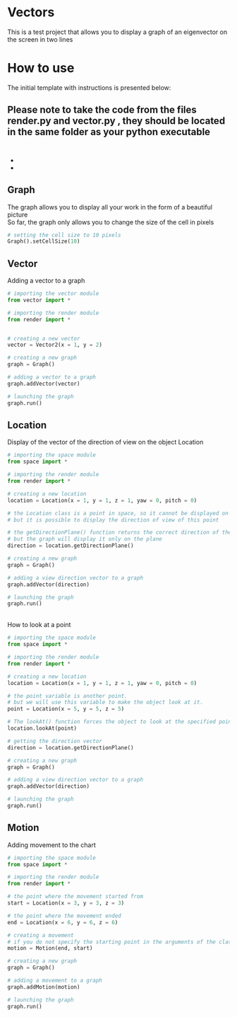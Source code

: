 # Vectors
This is a test project that allows you to display a graph of an eigenvector on the screen in two lines

# How to use
The initial template with instructions is presented below:

**Please note to take the code from the files render.py and vector.py , they should be located in the same folder as your python executable**
<br>
<br>
-
-
-

## Graph
The graph allows you to display all your work in the form of a beautiful picture
<br>
So far, the graph only allows you to change the size of the cell in pixels

```Python
# setting the cell size to 10 pixels
Graph().setCellSize(10)
```

## Vector
Adding a vector to a graph
```Python
# importing the vector module
from vector import *

# importing the render module
from render import *


# creating a new vector
vector = Vector2(x = 1, y = 2)

# creating a new graph
graph = Graph()

# adding a vector to a graph
graph.addVector(vector)

# launching the graph
graph.run()
```

## Location
Display of the vector of the direction of view on the object Location
```Python
# importing the space module
from space import *

# importing the render module
from render import *

# creating a new location
location = Location(x = 1, y = 1, z = 1, yaw = 0, pitch = 0)

# the Location class is a point in space, so it cannot be displayed on a graph.
# but it is possible to display the direction of view of this point

# the getDirectionPlane() function returns the correct direction of the object's view in space. 
# but the graph will display it only on the plane
direction = location.getDirectionPlane()

# creating a new graph
graph = Graph()

# adding a view direction vector to a graph
graph.addVector(direction)

# launching the graph
graph.run()
```
<br>
How to look at a point

```Python
# importing the space module
from space import *

# importing the render module
from render import *

# creating a new location
location = Location(x = 1, y = 1, z = 1, yaw = 0, pitch = 0)

# the point variable is another point.
# but we will use this variable to make the object look at it.
point = Location(x = 5, y = 5, z = 5)

# The lookAt() function forces the object to look at the specified point, thereby changing the vector of the direction of view towards this point
location.lookAt(point)

# getting the direction vector
direction = location.getDirectionPlane()

# creating a new graph
graph = Graph()

# adding a view direction vector to a graph
graph.addVector(direction)

# launching the graph
graph.run()
```

## Motion
Adding movement to the chart

```Python
# importing the space module
from space import *

# importing the render module
from render import *

# the point where the movement started from
start = Location(x = 3, y = 3, z = 3)

# the point where the movement ended
end = Location(x = 6, y = 6, z = 6)

# сreating a movement
# if you do not specify the starting point in the arguments of the class, then by default it will be 0
motion = Motion(end, start)

# creating a new graph
graph = Graph()

# adding a movement to a graph
graph.addMotion(motion)

# launching the graph
graph.run()
```
